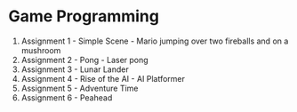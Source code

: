 # Game Programming

1) Assignment 1 - Simple Scene - Mario jumping over two fireballs and on a mushroom
2) Assignment 2 - Pong - Laser pong
3) Assignment 3 - Lunar Lander
4) Assignment 4 - Rise of the AI - AI Platformer
5) Assignment 5 - Adventure Time
6) Assignment 6 - Peahead
